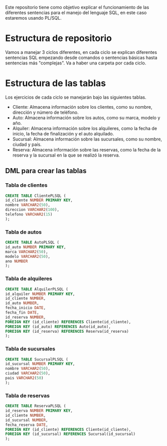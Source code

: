 Este repositorio tiene como objetivo explicar el funcionamiento de las diferentes sentencias para el manejo del lenguaje SQL, en este caso estaremos usando PL/SQL.

# Estructura de repositorio

Vamos a manejar 3 ciclos diferentes, en cada ciclo se explican diferentes sentencias SQL empezando desde comandos o sentencias básicas hasta sentencias más "complejas". Va a haber una carpeta por cada ciclo.




# Estructura de las tablas

Los ejercicios de cada ciclo se manejarán bajo las siguientes tablas.

* Cliente: Almacena información sobre los clientes, como su nombre, dirección y número de teléfono. 
* Auto: Almacena información sobre los autos, como su marca, modelo y año. 
* Alquiler: Almacena información sobre los alquileres, como la fecha de inicio, la fecha de finalización y el auto alquilado. 
* Sucursal: Almacena información sobre las sucursales, como su nombre, ciudad y país.
* Reserva: Almacena información sobre las reservas, como la fecha de la reserva y la sucursal en la que se realizó la reserva.

## DML para crear las tablas
### Tabla de clientes

```sql
CREATE TABLE ClientePLSQL (
id_cliente NUMBER PRIMARY KEY,
nombre VARCHAR2(50),
direccion VARCHAR2(100),
telefono VARCHAR2(15)
);
```

### Tabla de autos 
```sql
CREATE TABLE AutoPLSQL (
id_auto NUMBER PRIMARY KEY,
marca VARCHAR2(50),
modelo VARCHAR2(50),
ano NUMBER
);
```

### Tabla de alquileres

```sql
CREATE TABLE AlquilerPLSQL (
id_alquiler NUMBER PRIMARY KEY,
id_cliente NUMBER,
id_auto NUMBER,
fecha_inicio DATE,
fecha_fin DATE,
id_reserva NUMBER,
FOREIGN KEY (id_cliente) REFERENCES Cliente(id_cliente),
FOREIGN KEY (id_auto) REFERENCES Auto(id_auto),
FOREIGN KEY (id_reserva) REFERENCES Reserva(id_reserva)
);
```

### Tabla de sucursales

```sql
CREATE TABLE SucursalPLSQL (
id_sucursal NUMBER PRIMARY KEY,
nombre VARCHAR2(50),
ciudad VARCHAR2(50),
pais VARCHAR2(50)
);
```
### Tabla de reservas  

```sql
CREATE TABLE ReservaPLSQL (
id_reserva NUMBER PRIMARY KEY,
id_cliente NUMBER,
id_sucursal NUMBER,
fecha_reserva DATE,
FOREIGN KEY (id_cliente) REFERENCES Cliente(id_cliente),
FOREIGN KEY (id_sucursal) REFERENCES Sucursal(id_sucursal)
);
```
